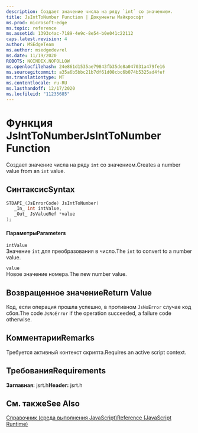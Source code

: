 ```yaml
---
description: Создает значение числа на ряду `int` со значением.
title: JsIntToNumber Function | Документы Майкрософт
ms.prod: microsoft-edge
ms.topic: reference
ms.assetid: 1393c4ac-7189-4e9c-8e54-b0e041c22112
caps.latest.revision: 4
author: MSEdgeTeam
ms.author: msedgedevrel
ms.date: 11/19/2020
ROBOTS: NOINDEX,NOFOLLOW
ms.openlocfilehash: 24e861d1535ae79843fb35de8a047031a479fe16
ms.sourcegitcommit: a35a6b5bbc21b7df61d08cbc6b074b5325ad4fef
ms.translationtype: MT
ms.contentlocale: ru-RU
ms.lasthandoff: 12/17/2020
ms.locfileid: "11235685"
---
```

# <span data-ttu-id="56625-103">Функция JsIntToNumber</span><span class="sxs-lookup"><span data-stu-id="56625-103">JsIntToNumber Function</span></span>

<span data-ttu-id="56625-104">Создает значение числа на ряду `int` со значением.</span><span class="sxs-lookup"><span data-stu-id="56625-104">Creates a number value from an `int` value.</span></span>  
  
## <span data-ttu-id="56625-105">Синтаксис</span><span class="sxs-lookup"><span data-stu-id="56625-105">Syntax</span></span>  
  
```cpp  
STDAPI_(JsErrorCode) JsIntToNumber(  
   _In_ int intValue,  
   _Out_ JsValueRef *value  
);  
```  
  
#### <span data-ttu-id="56625-106">Параметры</span><span class="sxs-lookup"><span data-stu-id="56625-106">Parameters</span></span>  
 `intValue`  
 <span data-ttu-id="56625-107">Значение `int` для преобразования в число.</span><span class="sxs-lookup"><span data-stu-id="56625-107">The `int` to convert to a number value.</span></span>  
  
 `value`  
 <span data-ttu-id="56625-108">Новое значение номера.</span><span class="sxs-lookup"><span data-stu-id="56625-108">The new number value.</span></span>  
  
## <span data-ttu-id="56625-109">Возвращенное значение</span><span class="sxs-lookup"><span data-stu-id="56625-109">Return Value</span></span>  
 <span data-ttu-id="56625-110">Код, если операция прошла успешно, в противном `JsNoError` случае код сбоя.</span><span class="sxs-lookup"><span data-stu-id="56625-110">The code `JsNoError` if the operation succeeded, a failure code otherwise.</span></span>  
  
## <span data-ttu-id="56625-111">Комментарии</span><span class="sxs-lookup"><span data-stu-id="56625-111">Remarks</span></span>  
 <span data-ttu-id="56625-112">Требуется активный контекст скрипта.</span><span class="sxs-lookup"><span data-stu-id="56625-112">Requires an active script context.</span></span>  
  
## <span data-ttu-id="56625-113">Требования</span><span class="sxs-lookup"><span data-stu-id="56625-113">Requirements</span></span>  
 <span data-ttu-id="56625-114">**Заглавная:** jsrt.h</span><span class="sxs-lookup"><span data-stu-id="56625-114">**Header:** jsrt.h</span></span>  
  
## <span data-ttu-id="56625-115">См. также</span><span class="sxs-lookup"><span data-stu-id="56625-115">See Also</span></span>  
 [<span data-ttu-id="56625-116">Справочник (среда выполнения JavaScript)</span><span class="sxs-lookup"><span data-stu-id="56625-116">Reference (JavaScript Runtime)</span></span>](../chakra-hosting/reference-javascript-runtime.md)
